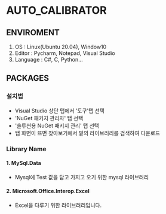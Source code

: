 # AUTO_CALIBRATOR
## ENVIROMENT
1. OS : Linux(Ubuntu 20.04), Window10
2. Editor : Pycharm, Notepad, Visual Studio
3. Language : C#, C, Python...


## PACKAGES
### 설치법
- Visual Studio 상단 탭에서 '도구'탭 선택
- 'NuGet 패키지 관리자' 탭 선택
- '솔루션용 NuGet 패키지 관리' 탭 선택
- 탭 화면이 뜨면 찾아보기에서 밑의 라이브러리를 검색하여 다운로드

### Library Name
#### 1. MySql.Data 
- Mysql에 Test 값을 담고 가지고 오기 위한 mysql 라이브러리

#### 2. Microsoft.Office.Interop.Excel
- Excel을 다루기 위한 라이브러리입니다.